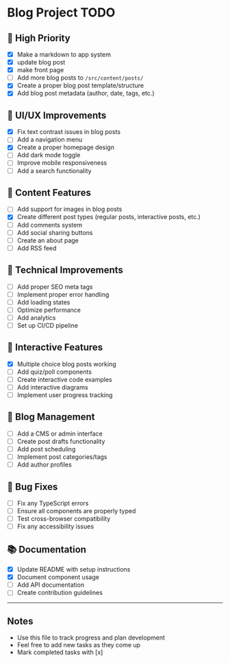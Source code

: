 # Blog Project TODO

## 🚀 High Priority
- [x] Make a markdown to app system
- [x] update blog post
- [x] make front page
- [ ] Add more blog posts to `/src/content/posts/`
- [x] Create a proper blog post template/structure
- [x] Add blog post metadata (author, date, tags, etc.)

## 🎨 UI/UX Improvements
- [x] Fix text contrast issues in blog posts
- [ ] Add a navigation menu
- [x] Create a proper homepage design
- [ ] Add dark mode toggle
- [ ] Improve mobile responsiveness
- [ ] Add a search functionality

## 📝 Content Features
- [ ] Add support for images in blog posts
- [x] Create different post types (regular posts, interactive posts, etc.)
- [ ] Add comments system
- [ ] Add social sharing buttons
- [ ] Create an about page
- [ ] Add RSS feed

## 🔧 Technical Improvements
- [ ] Add proper SEO meta tags
- [ ] Implement proper error handling
- [ ] Add loading states
- [ ] Optimize performance
- [ ] Add analytics
- [ ] Set up CI/CD pipeline

## 🎯 Interactive Features
- [x] Multiple choice blog posts working
- [ ] Add quiz/poll components
- [ ] Create interactive code examples
- [ ] Add interactive diagrams
- [ ] Implement user progress tracking

## 📱 Blog Management
- [ ] Add a CMS or admin interface
- [ ] Create post drafts functionality
- [ ] Add post scheduling
- [ ] Implement post categories/tags
- [ ] Add author profiles

## 🐛 Bug Fixes
- [ ] Fix any TypeScript errors
- [ ] Ensure all components are properly typed
- [ ] Test cross-browser compatibility
- [ ] Fix any accessibility issues

## 📚 Documentation
- [x] Update README with setup instructions
- [x] Document component usage
- [ ] Add API documentation
- [ ] Create contribution guidelines

---

## Notes
- Use this file to track progress and plan development
- Feel free to add new tasks as they come up
- Mark completed tasks with [x] 